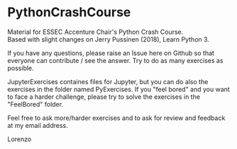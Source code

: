 # PythonCrashCourse
Material for ESSEC Accenture Chair's Python Crash Course.
<br>
Based with slight changes on Jerry Pussinen (2018), Learn Python 3.

If you have any questions, please raise an Issue here on Github so that everyone can contribute / see the answer.
Try to do as many exercises as possible.

JupyterExercises containes files for Jupyter, but you can do also the exercises in the folder named PyExercises.
If you "feel bored" and you want to face a harder challenge, please try to solve the exercises in the "FeelBored" folder.

Feel free to ask more/harder exercises and to ask for review and feedback at my email address.

Lorenzo
